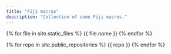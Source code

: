 ```yaml
---
title: "Fiji macros"
description: "Collection of some Fiji macros."
---
```


{% for file in site.static_files %}
{{ file.name }}
{% endfor %}

{% for repo in site.public_repositories %}
{{ repo }}
{% endfor %}
